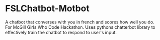 # FSLChatbot-Motbot
A chatbot that converses with you in french and scores how well you do. For McGill Girls Who Code Hackathon.
Uses pythons chatterbot library to effectively train the chatbot to respond to user's input.
